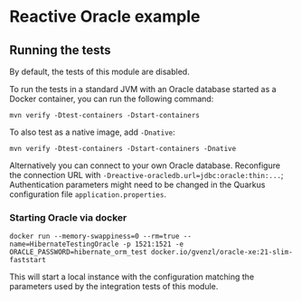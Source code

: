 # Reactive Oracle example

## Running the tests

By default, the tests of this module are disabled.

To run the tests in a standard JVM with an Oracle database started as a Docker container, you can run the following command:

```
mvn verify -Dtest-containers -Dstart-containers
```

To also test as a native image, add `-Dnative`:

```
mvn verify -Dtest-containers -Dstart-containers -Dnative
```

Alternatively you can connect to your own Oracle database.
Reconfigure the connection URL with `-Dreactive-oracledb.url=jdbc:oracle:thin:...`;
Authentication parameters might need to be changed in the Quarkus configuration file `application.properties`.

### Starting Oracle via docker

```
docker run --memory-swappiness=0 --rm=true --name=HibernateTestingOracle -p 1521:1521 -e ORACLE_PASSWORD=hibernate_orm_test docker.io/gvenzl/oracle-xe:21-slim-faststart
```

This will start a local instance with the configuration matching the parameters used by the integration tests of this module.
